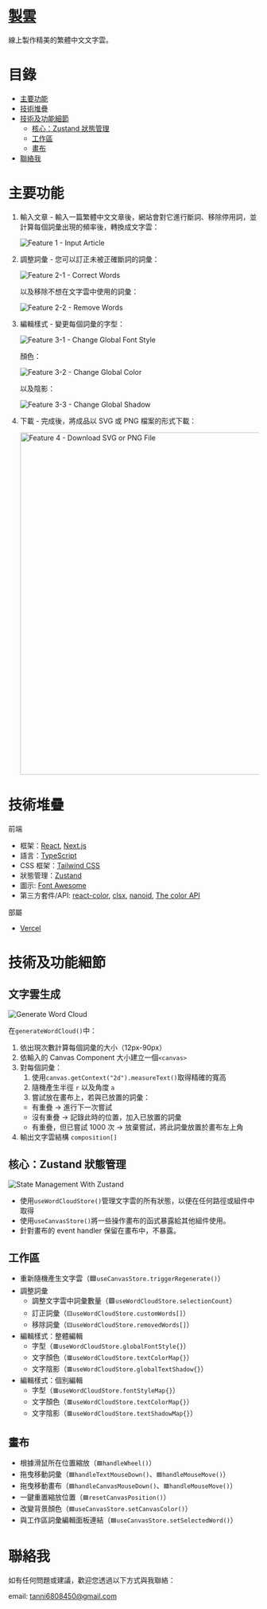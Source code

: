 # [製雲](https://make-clouds.vercel.app/)

線上製作精美的繁體中文文字雲。

# 目錄

- [主要功能](#主要功能)
- [技術堆疊](#技術堆疊)
- [技術及功能細節](#技術及功能細節)
  - [核心：Zustand 狀態管理](#核心zustand-狀態管理)
  - [工作區](#工作區)
  - [畫布](#畫布)
- [聯絡我](#聯絡我)

# 主要功能

1. 輸入文章 - 輸入一篇繁體中文文章後，網站會對它進行斷詞、移除停用詞，並計算每個詞彙出現的頻率後，轉換成文字雲：

   ![Feature 1 - Input Article](./assets/feature_1.gif)

2. 調整詞彙 - 您可以訂正未被正確斷詞的詞彙：

   ![Feature 2-1 - Correct Words](./assets/feature_2-1.gif)

   以及移除不想在文字雲中使用的詞彙：

   ![Feature 2-2 - Remove Words](./assets/feature_2-2.gif)

3. 編輯樣式 - 變更每個詞彙的字型：

   ![Feature 3-1 - Change Global Font Style](./assets/feature_3-1.gif)

   顏色：

   ![Feature 3-2 - Change Global Color](./assets/feature_3-2.gif)

   以及陰影：

   ![Feature 3-3 - Change Global Shadow](./assets/feature_3-3.gif)

4. 下載 - 完成後，將成品以 SVG 或 PNG 檔案的形式下載：

   <img src="./assets/feature_4.png" alt="Feature 4 - Download SVG or PNG File" width="688">

# 技術堆疊

前端

- 框架：[React](https://react.dev/), [Next.js](https://nextjs.org/)
- 語言：[TypeScript](https://www.typescriptlang.org/)
- CSS 框架：[Tailwind CSS](https://tailwindcss.com/)
- 狀態管理：[Zustand](https://github.com/pmndrs/zustand)
- 圖示: [Font Awesome](https://fontawesome.com/license/free)
- 第三方套件/API: [react-color](https://github.com/casesandberg/react-color), [clsx](https://github.com/lukeed/clsx), [nanoid](https://github.com/ai/nanoid), [The color API](https://github.com/joshbeckman/thecolorapi)

部屬

- [Vercel](https://vercel.com/)

# 技術及功能細節

## 文字雲生成

![Generate Word Cloud](./assets/tech-detail_generateWordCloud.png)

在`generateWordCloud()`中：

1. 依出現次數計算每個詞彙的大小（12px-90px）
2. 依輸入的 Canvas Component 大小建立一個`<canvas>`
3. 對每個詞彙：
   1. 使用`canvas.getContext("2d").measureText()`取得精確的寬高
   2. 隨機產生半徑 `r` 以及角度 `a`
   3. 嘗試放在畫布上，若與已放置的詞彙：
   - 有重疊 -> 進行下一次嘗試
   - 沒有重疊 -> 記錄此時的位置，加入已放置的詞彙
   - 有重疊，但已嘗試 1000 次 -> 放棄嘗試，將此詞彙放置於畫布左上角
4. 輸出文字雲結構 `composition[]`

## 核心：Zustand 狀態管理

![State Management With Zustand](./assets/tech-detail_zustand.png)

- 使用`useWordCloudStore()`管理文字雲的所有狀態，以便在任何路徑或組件中取得
- 使用`useCanvasStore()`將一些操作畫布的函式暴露給其他組件使用。
- 針對畫布的 event handler 保留在畫布中，不暴露。

## 工作區

- 重新隨機產生文字雲（🟦`useCanvasStore.triggerRegenerate()`）
- 調整詞彙
  - 調整文字雲中詞彙數量（🟩`useWordCloudStore.selectionCount`）
  - 訂正詞彙（`🟨useWordCloudStore.customWords[]`）
  - 移除詞彙（`🟨useWordCloudStore.removedWords[]`）
- 編輯樣式：整體編輯
  - 字型（`🟥useWordCloudStore.globalFontStyle{}`）
  - 文字顏色（`🟥useWordCloudStore.textColorMap{}`）
  - 文字陰影（`🟥useWordCloudStore.globalTextShadow{}`）
- 編輯樣式：個別編輯
  - 字型（`🟥useWordCloudStore.fontStyleMap{}`）
  - 文字顏色（`🟥useWordCloudStore.textColorMap{}`）
  - 文字陰影（`🟥useWordCloudStore.textShadowMap{}`）

## 畫布

- 根據滑鼠所在位置縮放（`🟦handleWheel()`）
- 拖曳移動詞彙（`🟦handleTextMouseDown()`、`🟦handleMouseMove()`）
- 拖曳移動畫布（`🟦handleCanvasMouseDown()`、`🟦handleMouseMove()`）
- 一鍵重置縮放位置（`🟦resetCanvasPosition()`）
- 改變背景顏色（`🟦useCanvasStore.setCanvasColor()`）
- 與工作區詞彙編輯面板連結（`🟦useCanvasStore.setSelectedWord()`）

# 聯絡我

如有任何問題或建議，歡迎您透過以下方式與我聯絡：

email: [tanni6808450@gmail.com](mailto:tanni6808450@gmail.com)
